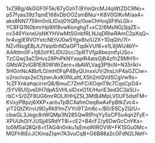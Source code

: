 1xZ9Bg/4kGGF0F5k/67yOzhT/8YmQrcMJ4qWtZDC9No=
p57fyas39zTqmE168xDbOOZsmBNu/+K8V0GIKvM/aa4=
aks8NN7759m0nILIOsij01tQRy/0oeChHoqSFtfsLGk=
YC8FQ1N0bmrHp9IIf8vwKonghgT+xC2/6MsNGj3jqZE=
cv346YixneUsNKYHVwMtSGnbfRLNJqDRlwRAmC2pXqQ=
hr4vgjlERVOYxtcNEtVJ0w5Ygx8Iv/U2X+1DqQih/7I=
NZvINsgEBjJtJYaip6nNDaGPTqdkVUf8+e1L9jWU4bY=
A4Attm0F+fj82oYKLIDU2cc/3pRTVfjp8bezntfyUSo=
TzCQwj3aC5Hvs28PnPkNYxoplR4atsGjB4zfhZ9MH1I=
GMsW2vIGB1E80WWrZern+iibAWLVag3P9cN+N35rIkI=
5HGmNcABbfLO/mH0FqP4ByQUnxxUVi2hsLhP4aGZCiw=
o2roclvqx2eCfjzwrJkxK0NLaltLXSh2mQVdSCgVw9s=
1cZFXnkahqcirnrQ8/BmuC7ZmFCiXOqnT9c7CqsCpO4=
/5YVRU0jveDH7dpASVHLsIDxxO1X/HuriE3ed3C3aSU=
rbC+S/0ZF8UG6mrROLXHHjZSL3MtB4MpLV0UF5dstFM=
KVxyPBpzj6XKP+arituTpBCXafmOeq8wAxFpBtkZvc4=
yiT2QtZKnvU9DyRk91mZVYri9T2m6c+/B0/E6CyZQ/U=
cbwGL3Jegc8nWQMp3N285QwRIPrqYy5sCP5u4qn2FyE=
XPUUhOlYJUSjj4SRdYT8i+cE2+B4cFZ/y6DwGcCnYKs=
to5MSaQ8Qr8+tTAG4n0nku1sEmoWIROVW+FK1SGu0Mc=
MGFh9iEcJCKmaZIqm7A3vuCqB+G6B88a2cGFdN2LNeY=
